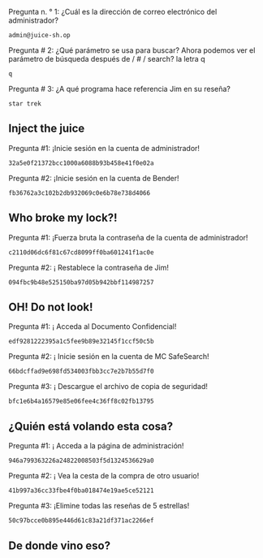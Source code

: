 Pregunta n. ° 1: ¿Cuál es la dirección de correo electrónico del administrador?

    admin@juice-sh.op

Pregunta # 2: ¿Qué parámetro se usa para buscar? Ahora podemos ver el parámetro de búsqueda después de / # / search? la 
letra q

    q

Pregunta # 3: ¿A qué programa hace referencia Jim en su reseña? 

    star trek

## Inject the juice

Pregunta #1: ¡Inicie sesión en la cuenta de administrador!

    32a5e0f21372bcc1000a6088b93b458e41f0e02a

Pregunta #2: ¡Inicie sesión en la cuenta de Bender!

    fb36762a3c102b2db932069c0e6b78e738d4066

## Who broke my lock?!

Pregunta #1: ¡Fuerza bruta la contraseña de la cuenta de administrador!

    c2110d06dc6f81c67cd8099ff0ba601241f1ac0e

Pregunta #2: ¡  Restablece la contraseña de Jim!

    094fbc9b48e525150ba97d05b942bbf114987257

## OH! Do not look!

Pregunta #1: ¡  Acceda al Documento Confidencial!

    edf9281222395a1c5fee9b89e32145f1ccf50c5b

Pregunta #2: ¡  Inicie sesión en la cuenta de MC SafeSearch!

    66bdcffad9e698fd534003fbb3cc7e2b7b55d7f0

Pregunta #3: ¡  Descargue el archivo de copia de seguridad!

    bfc1e6b4a16579e85e06fee4c36ff8c02fb13795

## ¿Quién está volando esta cosa?

Pregunta #1: ¡  Acceda a la página de administración!

    946a799363226a24822008503f5d1324536629a0

Pregunta #2: ¡  Vea la cesta de la compra de otro usuario!

    41b997a36cc33fbe4f0ba018474e19ae5ce52121

Pregunta #3: ¡Elimine todas las reseñas de 5 estrellas!

    50c97bcce0b895e446d61c83a21df371ac2266ef

## De donde vino eso?


